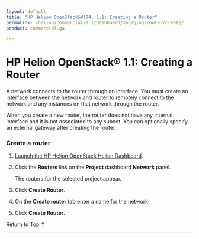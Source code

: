 ```yaml
---
layout: default
title: "HP Helion OpenStack&#174; 1.1: Creating a Router"
permalink: /helion/commercial/1.1/dashboard/managing/router/create/
product: commercial.ga

---
```

<!--UNDER REVISION-->

<script>

function PageRefresh {
onLoad="window.refresh"
}

PageRefresh();

</script>

<!-- <p style="font-size: small;"> <a href="/helion/commercial/1.1/ga1/install/">&#9664; PREV</a> | <a href="/helion/commercial/1.1/ga1/install-overview/">&#9650; UP</a> | <a href="/helion/commercial/1.1/ga1/">NEXT &#9654;</a></p> -->

# HP Helion OpenStack&#174; 1.1: Creating a Router

A network connects to the router through an interface. You must create an interface between the network and router to remotely connect to the network and any instances on that network through the router.

When you create a new router, the router does not have any internal interface and it is not associated to any subnet. You can optionally specify an external gateway after creating the router. 

### Create a router ###

1. [Launch the HP Helion OpenStack Helion Dashboard](/helion/openstack/1.1/dashboard/login/).

2. Click the **Routers** link on the **Project** dashboard **Network** panel.

	The routers for the selected project appear. 

3. Click **Create Router**.

4. On the **Create router** tab enter a name for the network.

5. Click **Create Router**.  

<a href="#top" style="padding:14px 0px 14px 0px; text-decoration: none;"> Return to Top &#8593; </a>


----
